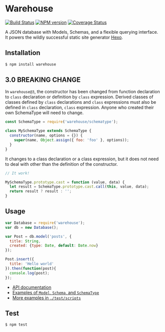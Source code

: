 # Warehouse

[![Build Status](https://travis-ci.org/hexojs/warehouse.svg?branch=master)](https://travis-ci.org/hexojs/warehouse)
[![NPM version](https://badge.fury.io/js/warehouse.svg)](https://www.npmjs.com/package/warehouse)
[![Coverage Status](https://coveralls.io/repos/github/hexojs/warehouse/badge.svg?branch=master)](https://coveralls.io/github/hexojs/warehouse?branch=master)

A JSON database with Models, Schemas, and a flexible querying interface. It powers the wildly successful static site generator [Hexo](https://hexo.io).

## Installation

``` bash
$ npm install warehouse
```

## 3.0 BREAKING CHANGE

In `warehouse@3`, the constructor has been changed from function declaration to `class` declaration or definition by `class` expression.
Derived classes of classes defined by `class` declarations and `class` expressions must also be defined in `class` declaration, `class` expression.
Anyone who created their own SchemaType will need to change.

``` js
const SchemaType = require('warehouse/schematype');

class MySchemaType extends SchemaType {
  constructor(name, options = {}) {
    super(name, Object.assign({ foo: 'foo' }, options));
  }
}
```

It changes to a class declaration or a class expression, but it does not need to deal with other than the definition of the constructor.

``` js
// It work!

MySchemaType.prototype.cast = function (value, data) {
  let result = SchemaType.prototype.cast.call(this, value, data);
  return result ? result : '';
}
```

## Usage

``` js
var Database = require('warehouse');
var db = new Database();

var Post = db.model('posts', {
  title: String,
  created: {type: Date, default: Date.now}
});

Post.insert({
  title: 'Hello world'
}).then(function(post){
  console.log(post);
});
```

+ [API documentation](https://hexojs.github.io/warehouse/)
+ [Examples of `Model`, `Schema`, and `SchemaType`](https://github.com/hexojs/hexo/tree/master/lib/models)
+ [More examples in `./test/scripts`](./test/scripts)

## Test

``` bash
$ npm test
```
